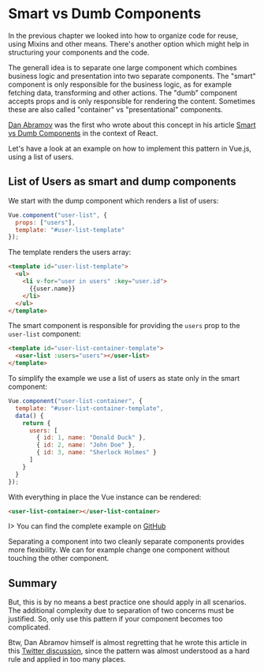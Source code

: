# Smart vs Dumb Components

In the previous chapter we looked into how to organize code for reuse, using Mixins and other means. There's another option which might help in structuring your components and the code.

The generall idea is to separate one large component which combines business logic and presentation into two separate components. The "smart" component is only responsible for the business logic, as for example fetching data, transforming and other actions. The "dumb" component accepts props and is only responsible for rendering the content. Sometimes these are also called "container" vs "presentational" components.

[Dan Abramov](https://twitter.com/dan_abramov) was the first who wrote about this concept in his article [Smart vs Dumb Components](https://medium.com/@dan_abramov/smart-and-dumb-components-7ca2f9a7c7d0) in the context of React.

Let's have a look at an example on how to implement this pattern in Vue.js, using a list of users.

## List of Users as smart and dump components

We start with the dump component which renders a list of users:

```js
Vue.component("user-list", {
  props: ["users"],
  template: "#user-list-template"
});
```

The template renders the users array:

```html
<template id="user-list-template">
  <ul>
    <li v-for="user in users" :key="user.id">
      {{user.name}}
    </li>
  </ul>
</template>
```

The smart component is responsible for providing the `users` prop to the `user-list` component:

```html
<template id="user-list-container-template">
  <user-list :users="users"></user-list>
</template>
```

To simplify the example we use a list of users as state only in the smart component:

```js
Vue.component("user-list-container", {
  template: "#user-list-container-template",
  data() {
    return {
      users: [
        { id: 1, name: "Donald Duck" },
        { id: 2, name: "John Doe" },
        { id: 3, name: "Sherlock Holmes" }
      ]
    }
  }
});
```

With everything in place the Vue instance can be rendered:

```html
<user-list-container></user-list-container>
```

I> You can find the complete example on [GitHub](https://github.com/fdietz/vue_components_book_examples/tree/master/chapter-9/example-1)

Separating a component into two cleanly separate components provides more flexibility. We can for example change one component without touching the other component.

## Summary

But, this is by no means a best practice one should apply in all scenarios. The additional complexity due to separation of two concerns must be justified. So, only use this pattern if your component becomes too complicated.

Btw, Dan Abramov himself is almost regretting that he wrote this article in this [Twitter discussion](https://twitter.com/dan_abramov/status/802569801906475008), since the pattern was almost understood as a hard rule and applied in too many places.